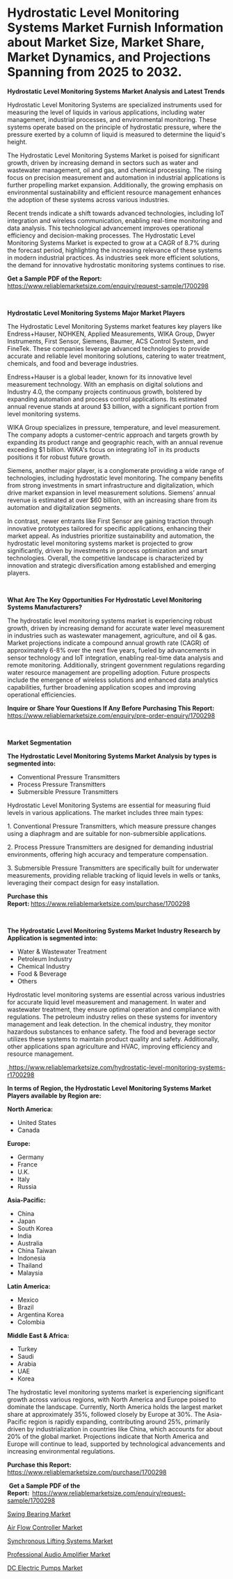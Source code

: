 <p><h1>Hydrostatic Level Monitoring Systems Market Furnish Information about Market Size, Market Share, Market Dynamics, and Projections Spanning from 2025 to 2032.</h1></p><p><strong>Hydrostatic Level Monitoring Systems Market Analysis and Latest Trends</strong></p>
<p><p>Hydrostatic Level Monitoring Systems are specialized instruments used for measuring the level of liquids in various applications, including water management, industrial processes, and environmental monitoring. These systems operate based on the principle of hydrostatic pressure, where the pressure exerted by a column of liquid is measured to determine the liquid's height.</p><p>The Hydrostatic Level Monitoring Systems Market is poised for significant growth, driven by increasing demand in sectors such as water and wastewater management, oil and gas, and chemical processing. The rising focus on precision measurement and automation in industrial applications is further propelling market expansion. Additionally, the growing emphasis on environmental sustainability and efficient resource management enhances the adoption of these systems across various industries.</p><p>Recent trends indicate a shift towards advanced technologies, including IoT integration and wireless communication, enabling real-time monitoring and data analysis. This technological advancement improves operational efficiency and decision-making processes. The Hydrostatic Level Monitoring Systems Market is expected to grow at a CAGR of 8.7% during the forecast period, highlighting the increasing relevance of these systems in modern industrial practices. As industries seek more efficient solutions, the demand for innovative hydrostatic monitoring systems continues to rise.</p></p>
<p><strong>Get a Sample PDF of the Report:&nbsp;</strong> <a href="https://www.reliablemarketsize.com/enquiry/request-sample/1700298?utm_campaign=3544&utm_medium=2&utm_source=Github&utm_content=ia&utm_term=27032025&utm_id=hydrostatic-level-monitoring-systems">https://www.reliablemarketsize.com/enquiry/request-sample/1700298</a></p>
<p>&nbsp;</p>
<p><strong>Hydrostatic Level Monitoring Systems Major Market Players</strong></p>
<p><p>The Hydrostatic Level Monitoring Systems market features key players like Endress+Hauser, NOHKEN, Applied Measurements, WIKA Group, Dwyer Instruments, First Sensor, Siemens, Baumer, ACS Control System, and FineTek. These companies leverage advanced technologies to provide accurate and reliable level monitoring solutions, catering to water treatment, chemicals, and food and beverage industries.</p><p>Endress+Hauser is a global leader, known for its innovative level measurement technology. With an emphasis on digital solutions and Industry 4.0, the company projects continuous growth, bolstered by expanding automation and process control applications. Its estimated annual revenue stands at around $3 billion, with a significant portion from level monitoring systems.</p><p>WIKA Group specializes in pressure, temperature, and level measurement. The company adopts a customer-centric approach and targets growth by expanding its product range and geographic reach, with an annual revenue exceeding $1 billion. WIKA's focus on integrating IoT in its products positions it for robust future growth.</p><p>Siemens, another major player, is a conglomerate providing a wide range of technologies, including hydrostatic level monitoring. The company benefits from strong investments in smart infrastructure and digitalization, which drive market expansion in level measurement solutions. Siemens’ annual revenue is estimated at over $60 billion, with an increasing share from its automation and digitalization segments.</p><p>In contrast, newer entrants like First Sensor are gaining traction through innovative prototypes tailored for specific applications, enhancing their market appeal. As industries prioritize sustainability and automation, the hydrostatic level monitoring systems market is projected to grow significantly, driven by investments in process optimization and smart technologies. Overall, the competitive landscape is characterized by innovation and strategic diversification among established and emerging players.</p></p>
<p>&nbsp;</p>
<p><strong>What Are The Key Opportunities For Hydrostatic Level Monitoring Systems Manufacturers?</strong></p>
<p><p>The hydrostatic level monitoring systems market is experiencing robust growth, driven by increasing demand for accurate water level measurement in industries such as wastewater management, agriculture, and oil & gas. Market projections indicate a compound annual growth rate (CAGR) of approximately 6-8% over the next five years, fueled by advancements in sensor technology and IoT integration, enabling real-time data analysis and remote monitoring. Additionally, stringent government regulations regarding water resource management are propelling adoption. Future prospects include the emergence of wireless solutions and enhanced data analytics capabilities, further broadening application scopes and improving operational efficiencies.</p></p>
<p><strong>Inquire or Share Your Questions If Any Before Purchasing This Report:</strong> <a href="https://www.reliablemarketsize.com/enquiry/pre-order-enquiry/1700298?utm_campaign=3544&utm_medium=2&utm_source=Github&utm_content=ia&utm_term=27032025&utm_id=hydrostatic-level-monitoring-systems">https://www.reliablemarketsize.com/enquiry/pre-order-enquiry/1700298</a></p>
<p>&nbsp;</p>
<p><strong>Market Segmentation</strong></p>
<p><strong>The Hydrostatic Level Monitoring Systems Market Analysis by types is segmented into:</strong></p>
<p><ul><li>Conventional Pressure Transmitters</li><li>Process Pressure Transmitters</li><li>Submersible Pressure Transmitters</li></ul></p>
<p><p>Hydrostatic Level Monitoring Systems are essential for measuring fluid levels in various applications. The market includes three main types: </p><p>1. Conventional Pressure Transmitters, which measure pressure changes using a diaphragm and are suitable for non-submersible applications. </p><p>2. Process Pressure Transmitters are designed for demanding industrial environments, offering high accuracy and temperature compensation. </p><p>3. Submersible Pressure Transmitters are specifically built for underwater measurements, providing reliable tracking of liquid levels in wells or tanks, leveraging their compact design for easy installation.</p></p>
<p><strong>Purchase this Report:&nbsp;</strong><a href="https://www.reliablemarketsize.com/purchase/1700298?utm_campaign=3544&utm_medium=2&utm_source=Github&utm_content=ia&utm_term=27032025&utm_id=hydrostatic-level-monitoring-systems">https://www.reliablemarketsize.com/purchase/1700298</a></p>
<p>&nbsp;</p>
<p><strong>The Hydrostatic Level Monitoring Systems Market Industry Research by Application is segmented into:</strong></p>
<p><ul><li>Water & Wastewater Treatment</li><li>Petroleum Industry</li><li>Chemical Industry</li><li>Food & Beverage</li><li>Others</li></ul></p>
<p><p>Hydrostatic level monitoring systems are essential across various industries for accurate liquid level measurement and management. In water and wastewater treatment, they ensure optimal operation and compliance with regulations. The petroleum industry relies on these systems for inventory management and leak detection. In the chemical industry, they monitor hazardous substances to enhance safety. The food and beverage sector utilizes these systems to maintain product quality and safety. Additionally, other applications span agriculture and HVAC, improving efficiency and resource management.</p></p>
<p><a href="https://www.reliablemarketsize.com/hydrostatic-level-monitoring-systems-r1700298?utm_campaign=3544&utm_medium=2&utm_source=Github&utm_content=ia&utm_term=27032025&utm_id=hydrostatic-level-monitoring-systems">&nbsp;https://www.reliablemarketsize.com/hydrostatic-level-monitoring-systems-r1700298</a></p>
<p><strong>In terms of Region, the Hydrostatic Level Monitoring Systems Market Players available by Region are:</strong></p>
<p>
    <p> <strong> North America: </strong>
        <ul>
            <li>United States</li>
            <li>Canada</li>
        </ul>
        </p> 
    <p> <strong> Europe: </strong>
        <ul>
            <li>Germany</li>
            <li>France</li>
            <li>U.K.</li>
            <li>Italy</li>
            <li>Russia</li>
        </ul>
        </p> 
    <p> <strong> Asia-Pacific: </strong>
        <ul>
            <li>China</li>
            <li>Japan</li>
            <li>South Korea</li>
            <li>India</li>
            <li>Australia</li>
            <li>China Taiwan</li>
            <li>Indonesia</li>
            <li>Thailand</li>
            <li>Malaysia</li>
        </ul>
        </p> 
    <p> <strong> Latin America: </strong>
        <ul>
            <li>Mexico</li>
            <li>Brazil</li>
            <li>Argentina Korea</li>
            <li>Colombia</li>
        </ul>
        </p> 
    <p> <strong> Middle East & Africa: </strong>
        <ul>
            <li>Turkey</li>
            <li>Saudi</li>
            <li>Arabia</li>
            <li>UAE</li>
            <li>Korea</li>
        </ul>
    </p>
    </p>
<p><p>The hydrostatic level monitoring systems market is experiencing significant growth across various regions, with North America and Europe poised to dominate the landscape. Currently, North America holds the largest market share at approximately 35%, followed closely by Europe at 30%. The Asia-Pacific region is rapidly expanding, contributing around 25%, primarily driven by industrialization in countries like China, which accounts for about 20% of the global market. Projections indicate that North America and Europe will continue to lead, supported by technological advancements and increasing environmental regulations.</p></p>
<p><strong>Purchase this Report: </strong><a href="https://www.reliablemarketsize.com/purchase/1700298?utm_campaign=3544&utm_medium=2&utm_source=Github&utm_content=ia&utm_term=27032025&utm_id=hydrostatic-level-monitoring-systems">https://www.reliablemarketsize.com/purchase/1700298</a></p>
<p>&nbsp;<strong>Get a Sample PDF of the Report:&nbsp;&nbsp;</strong><a href="https://www.reliablemarketsize.com/enquiry/request-sample/1700298?utm_campaign=3544&utm_medium=2&utm_source=Github&utm_content=ia&utm_term=27032025&utm_id=hydrostatic-level-monitoring-systems">https://www.reliablemarketsize.com/enquiry/request-sample/1700298</a></p>
<p><strong></strong></p>
<p><p><a href="https://www.linkedin.com/pulse/expanding-swing-bearing-market-size-projected-cagr-129-from-xninf?utm_campaign=3544&utm_medium=2&utm_source=Github&utm_content=ia&utm_term=27032025&utm_id=hydrostatic-level-monitoring-systems">Swing Bearing Market</a></p><p><a href="https://www.linkedin.com/pulse/air-flow-controller-market-projections-2025-2032-growing-s5o4f?utm_campaign=3544&utm_medium=2&utm_source=Github&utm_content=ia&utm_term=27032025&utm_id=hydrostatic-level-monitoring-systems">Air Flow Controller Market</a></p><p><a href="https://www.linkedin.com/pulse/synchronous-lifting-systems-market-trend-shows-promising-future-zuepf?utm_campaign=3544&utm_medium=2&utm_source=Github&utm_content=ia&utm_term=27032025&utm_id=hydrostatic-level-monitoring-systems">Synchronous Lifting Systems Market</a></p><p><a href="https://www.linkedin.com/pulse/recent-analysis-professional-audio-amplifier-market-yyqtf?utm_campaign=3544&utm_medium=2&utm_source=Github&utm_content=ia&utm_term=27032025&utm_id=hydrostatic-level-monitoring-systems">Professional Audio Amplifier Market</a></p><p><a href="https://www.linkedin.com/pulse/dc-electric-pumps-market-trends-report-examining-current-size-hh3cf?utm_campaign=3544&utm_medium=2&utm_source=Github&utm_content=ia&utm_term=27032025&utm_id=hydrostatic-level-monitoring-systems">DC Electric Pumps Market</a></p></p>